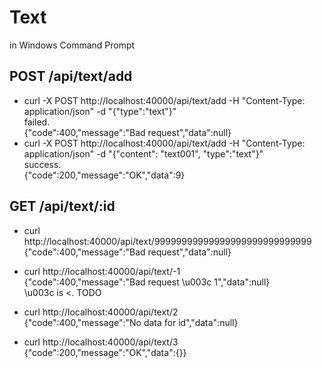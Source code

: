 # Text
in Windows Command Prompt  

## POST /api/text/add
- curl -X POST http://localhost:40000/api/text/add -H "Content-Type: application/json" -d "{\"type\":\"text\"}"  
failed.  
{"code":400,"message":"Bad request","data":null}  
- curl -X POST http://localhost:40000/api/text/add -H "Content-Type: application/json" -d "{\"content\": \"text001\", \"type\":\"text\"}"  
success.  
{"code":200,"message":"OK","data":9}  

## GET /api/text/:id

- curl http://localhost:40000/api/text/99999999999999999999999999999  
{"code":400,"message":"Bad request","data":null}

- curl http://localhost:40000/api/text/-1  
{"code":400,"message":"Bad request \u003c 1","data":null}  
\u003c is <. TODO

- curl http://localhost:40000/api/text/2  
{"code":400,"message":"No data for id","data":null}

- curl http://localhost:40000/api/text/3  
{"code":200,"message":"OK","data":{}}


